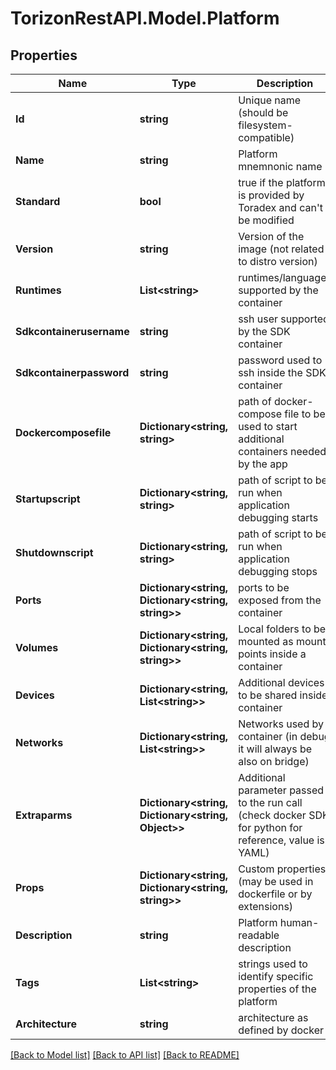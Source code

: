 
# TorizonRestAPI.Model.Platform

## Properties

Name | Type | Description | Notes
------------ | ------------- | ------------- | -------------
**Id** | **string** | Unique name (should be filesystem-compatible) | [optional] [readonly] 
**Name** | **string** | Platform mnemnonic name | [optional] [readonly] 
**Standard** | **bool** | true if the platform is provided by Toradex and can&#39;t be modified | [optional] [readonly] 
**Version** | **string** | Version of the image (not related to distro version) | [optional] [readonly] 
**Runtimes** | **List&lt;string&gt;** | runtimes/languages supported by the container | [optional] 
**Sdkcontainerusername** | **string** | ssh user supported by the SDK container | [optional] 
**Sdkcontainerpassword** | **string** | password used to ssh inside the SDK container | [optional] 
**Dockercomposefile** | **Dictionary&lt;string, string&gt;** | path of docker-compose file to be used to start additional containers needed by the app | [optional] 
**Startupscript** | **Dictionary&lt;string, string&gt;** | path of script to be run when application debugging starts | [optional] 
**Shutdownscript** | **Dictionary&lt;string, string&gt;** | path of script to be run when application debugging stops | [optional] 
**Ports** | **Dictionary&lt;string, Dictionary&lt;string, string&gt;&gt;** | ports to be exposed from the container | [optional] 
**Volumes** | **Dictionary&lt;string, Dictionary&lt;string, string&gt;&gt;** | Local folders to be mounted as mount points inside a container | [optional] 
**Devices** | **Dictionary&lt;string, List&lt;string&gt;&gt;** | Additional devices to be shared inside container | [optional] 
**Networks** | **Dictionary&lt;string, List&lt;string&gt;&gt;** | Networks used by container (in debug it will always be also on bridge) | [optional] 
**Extraparms** | **Dictionary&lt;string, Dictionary&lt;string, Object&gt;&gt;** | Additional parameter passed to the run call (check docker SDK for python for reference, value is YAML) | [optional] 
**Props** | **Dictionary&lt;string, Dictionary&lt;string, string&gt;&gt;** | Custom properties (may be used in dockerfile or by extensions) | [optional] 
**Description** | **string** | Platform human-readable description | [optional] [readonly] 
**Tags** | **List&lt;string&gt;** | strings used to identify specific properties of the platform | [optional] [readonly] 
**Architecture** | **string** | architecture as defined by docker | [optional] [readonly] 

[[Back to Model list]](../README.md#documentation-for-models)
[[Back to API list]](../README.md#documentation-for-api-endpoints)
[[Back to README]](../README.md)

